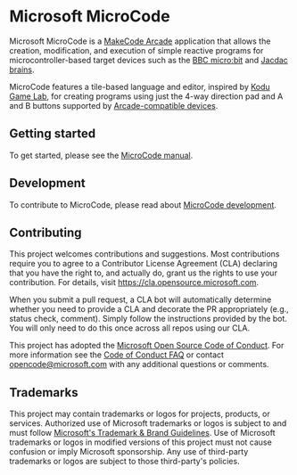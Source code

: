 # Microsoft MicroCode

Microsoft MicroCode is a [MakeCode Arcade](https://arcade.makecode.com/) application that allows the creation, modification, and execution of simple reactive programs for microcontroller-based target devices such as the [BBC micro:bit](https://microbit.org) and [Jacdac brains](https://microsoft.github.io/jacdac-docs/start/brains/).

MicroCode features a tile-based language and editor, inspired by [Kodu Game Lab](https://www.kodugamelab.com/), for creating programs using just the 4-way direction pad and A and B buttons supported by [Arcade-compatible devices](https://arcade.makecode.com/hardware/).

## Getting started

To get started, please see the [MicroCode manual](./docs/manual.md).

## Development

To contribute to MicroCode, please read about [MicroCode development](./docs/develop.md).

## Contributing

This project welcomes contributions and suggestions. Most contributions require you to agree to a
Contributor License Agreement (CLA) declaring that you have the right to, and actually do, grant us
the rights to use your contribution. For details, visit https://cla.opensource.microsoft.com.

When you submit a pull request, a CLA bot will automatically determine whether you need to provide
a CLA and decorate the PR appropriately (e.g., status check, comment). Simply follow the instructions
provided by the bot. You will only need to do this once across all repos using our CLA.

This project has adopted the [Microsoft Open Source Code of Conduct](https://opensource.microsoft.com/codeofconduct/).
For more information see the [Code of Conduct FAQ](https://opensource.microsoft.com/codeofconduct/faq/) or
contact [opencode@microsoft.com](mailto:opencode@microsoft.com) with any additional questions or comments.

## Trademarks

This project may contain trademarks or logos for projects, products, or services. Authorized use of Microsoft
trademarks or logos is subject to and must follow
[Microsoft's Trademark & Brand Guidelines](https://www.microsoft.com/en-us/legal/intellectualproperty/trademarks/usage/general).
Use of Microsoft trademarks or logos in modified versions of this project must not cause confusion or imply Microsoft sponsorship.
Any use of third-party trademarks or logos are subject to those third-party's policies.
